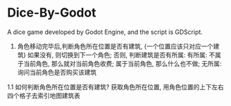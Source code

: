 # Dice-By-Godot
A dice game developed by Godot Engine, and the script is GDScript.

1. 角色移动完毕后,判断角色所在位置是否有建筑, (一个位置应该只对应一个建筑)
如果没有, 则切换到下一个角色;
否则, 判断建筑是否有所属:
	有所属:
		不属于当前角色, 那么就对当前角色收费;
		属于当前角色, 那么什么也不做;
	无所属:
		询问当前角色是否购买该建筑

1.1 如何判断角色所在位置是否有建筑?
获取角色所在位置, 用角色位置的上下左右四个格子去索引地图建筑表

